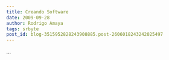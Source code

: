 ```yaml
---
title: Creando Software
date: 2009-09-28
author: Rodrigo Amaya
tags: srbyte
post_id: blog-3515952828243908885.post-2606018243242025497
---
```


...